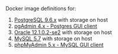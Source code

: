 Docker image definitions for:

1) [PostgreSQL 9.6.x](postgres/9.6/readme.md) with storage on host
2) [pgAdmin 4.x - Postgres GUI client](postgres/pgadmin/readme.md)
3) [Oracle 12.1.0.2-se2](oracle/12.1.0.2-se2/readme.md) with storage on host
4) [MySQL 5.7](mysql/5.7/readme.md) with storage on host
5) [phpMyAdmin 5.x - MySQL GUI client](mysql/phpMyAdmin/readme.md)